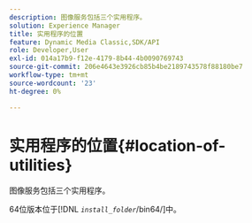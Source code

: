 ```yaml
---
description: 图像服务包括三个实用程序。
solution: Experience Manager
title: 实用程序的位置
feature: Dynamic Media Classic,SDK/API
role: Developer,User
exl-id: 014a17b9-f12e-4179-8b44-4b0090769743
source-git-commit: 206e4643e3926cb85b4be2189743578f88180be7
workflow-type: tm+mt
source-wordcount: '23'
ht-degree: 0%

---
```


# 实用程序的位置{#location-of-utilities}

图像服务包括三个实用程序。

64位版本位于&#x200B;[!DNL *`install_folder`*/bin64/]中。
